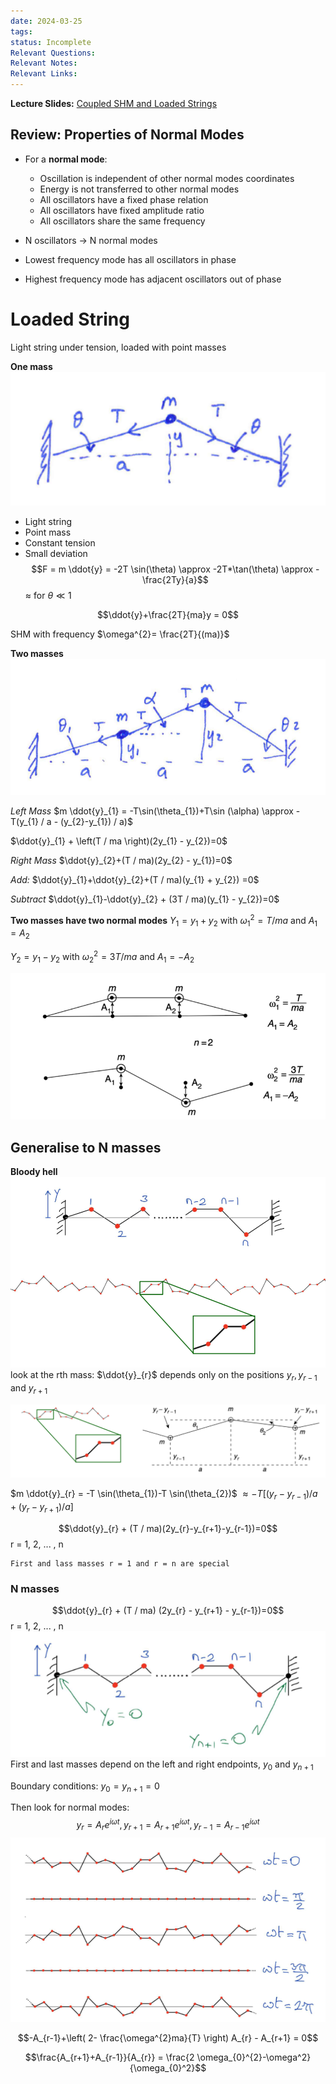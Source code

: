 ```yaml
---
date: 2024-03-25
tags: 
status: Incomplete
Relevant Questions: 
Relevant Notes: 
Relevant Links:
---
```

**Lecture Slides:**
[Coupled SHM and Loaded Strings](Attachments/PHYS2010%20Week%205%20Coupled%20SHM%20and%20loaded%20strings.pdf)

## Review: Properties of Normal Modes

- For a **normal mode**:
	- Oscillation is independent of other normal modes coordinates
	- Energy is not transferred to other normal modes
	- All oscillators have a fixed phase relation
	- All oscillators have fixed amplitude ratio
	- All oscillators share the same frequency

- N oscillators $\rightarrow$ N normal modes
- Lowest frequency mode has all oscillators in phase
- Highest frequency mode has adjacent oscillators out of phase

# Loaded String
Light string under tension, loaded with point masses

**One mass**
![](Attachments/Pasted%20image%2020240325213244.png)
- Light string
- Point mass
- Constant tension
- Small deviation
$$F = m \ddot{y} = -2T \sin(\theta) \approx -2T*\tan(\theta) \approx -\frac{2Ty}{a}$$
$\approx$ for $\theta \ll 1$

$$\ddot{y}+\frac{2T}{ma}y = 0$$

SHM with frequency $\omega^{2}= \frac{2T}{(ma)}$

**Two masses**
![](Attachments/Pasted%20image%2020240325213656.png)

*Left Mass*
$m \ddot{y}_{1} = -T\sin(\theta_{1})+T\sin (\alpha) \approx -T(y_{1} / a - (y_{2}-y_{1}) / a)$

$\ddot{y}_{1} + \left(T / ma \right)(2y_{1} - y_{2})=0$

*Right Mass*
$\ddot{y}_{2}+(T / ma)(2y_{2} - y_{1})=0$


*Add:*
$\ddot{y}_{1}+\ddot{y}_{2}+(T / ma)(y_{1} + y_{2}) =0$

*Subtract*
$\ddot{y}_{1}-\ddot{y}_{2} + (3T / ma)(y_{1} - y_{2})=0$


**Two masses have two normal modes**
$Y_{1} = y_{1} + y_{2}$ with $\omega_{1}^{2} = T / ma$ and $A_{1} = A_{2}$

$Y_{2} = y_{1} - y_{2}$ with $\omega_{2}^{2} = 3T / ma$ and $A_{1} = -A_{2}$

![](Attachments/Pasted%20image%2020240325215922.png)


## Generalise to N masses
**Bloody hell**
![](Attachments/Pasted%20image%2020240325220033.png)
look at the rth mass: $\ddot{y}_{r}$ depends only on the positions $y_{r}, y_{r-1}$ and $y_{r+1}$

![](Attachments/Pasted%20image%2020240325220359.png)

$m \ddot{y}_{r} = -T \sin(\theta_{1})-T \sin(\theta_{2})$
$\approx -T[(y_{r} - y_{r-1}) / a + (y_{r}-y_{r+1}) / a]$

$$\ddot{y}_{r} + (T / ma)(2y_{r}-y_{r+1}-y_{r-1})=0$$
r = 1, 2, ... , n

```ad-note
First and lass masses r = 1 and r = n are special

```

### N masses
$$\ddot{y}_{r} + (T / ma) (2y_{r} - y_{r+1} - y_{r-1})=0$$
r = 1, 2, ... , n
![](Attachments/Pasted%20image%2020240325221216.png)
First and last masses depend on the left and right endpoints, $y_{0}$ and $y_{n+1}$

Boundary conditions: $y_{0} = y_{n+1} = 0$

Then look for normal modes:
$$y_{r} = A_{r}e^{i \omega t}, y_{r+1}=A_{r+1}e^{i \omega t}, y_{r-1}=A_{r-1}e^{i \omega t}$$
![](Attachments/Pasted%20image%2020240325221641.png)

$$-A_{r-1}+\left( 2- \frac{\omega^{2}ma}{T} \right) A_{r} - A_{r+1} = 0$$

$$\frac{A_{r+1}+A_{r-1}}{A_{r}} = \frac{2 \omega_{0}^{2}-\omega^2}{\omega_{0}^2}$$